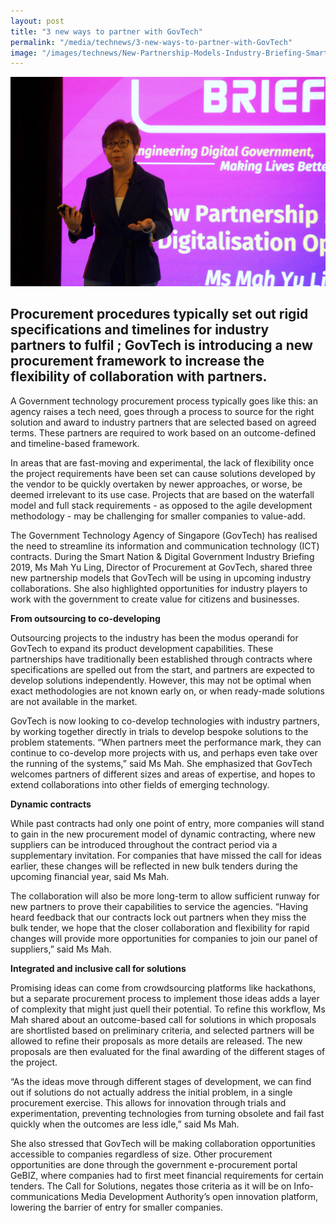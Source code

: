 ```yaml
---
layout: post
title: "3 new ways to partner with GovTech"
permalink: "/media/technews/3-new-ways-to-partner-with-GovTech"
image: "/images/technews/New-Partnership-Models-Industry-Briefing-Smart-Nation-Digital-Government.JPG"
---
```


![3 new ways to partner with GovTech in this Smart Nation](/images/technews/New-Partnership-Models-Industry-Briefing-Smart-Nation-Digital-Government.JPG)


Procurement procedures typically set out rigid specifications and timelines for industry partners to fulfil ; GovTech is introducing a new procurement framework to increase the flexibility of collaboration with partners. 
---

A Government technology procurement process typically goes like this: an agency raises a tech need, goes through a process to source for the right solution and award to industry partners that are selected based on agreed terms. These partners are required to work based on an outcome-defined and timeline-based framework. 

In areas that are fast-moving and experimental, the lack of flexibility once the project requirements have been set can cause solutions developed by the vendor to be quickly overtaken by newer approaches, or worse, be deemed irrelevant to its use case. Projects that are based on the waterfall model and full stack requirements - as opposed to the agile development methodology -  may be challenging for smaller companies to value-add. 

The Government Technology Agency of Singapore (GovTech) has realised the need to streamline its information and communication technology (ICT) contracts. During the Smart Nation & Digital Government Industry Briefing 2019, Ms Mah Yu Ling, Director of Procurement at GovTech, shared three new partnership models that GovTech will be using in upcoming industry collaborations. She also highlighted opportunities for industry players to work with the government to create value for citizens and businesses.


**From outsourcing to co-developing**

Outsourcing projects to the industry has been the modus operandi for GovTech to expand its product development capabilities. These partnerships have traditionally been established through contracts where specifications are spelled out from the start, and partners are expected to develop solutions independently. However, this may not be optimal when exact methodologies are not known early on, or when ready-made solutions are not available in the market. 

GovTech is now looking to co-develop technologies with industry partners, by working together directly in trials to develop bespoke solutions to the problem statements. “When partners meet the performance mark, they can continue to co-develop more projects with us, and perhaps even take over the running of the systems,” said Ms Mah. She emphasized that GovTech welcomes partners of different sizes and areas of expertise, and hopes to extend collaborations into other fields of emerging technology.


**Dynamic contracts**

While past contracts had only one point of entry, more companies will stand to gain in the new procurement model of dynamic contracting, where new suppliers can be introduced throughout the contract period via a supplementary invitation. For companies that have missed the call for ideas earlier, these changes will be reflected in new bulk tenders during the upcoming financial year, said Ms Mah.

The collaboration will also be more long-term to allow sufficient runway for new partners to prove their capabilities to service the agencies. “Having heard feedback that our contracts lock out partners when they miss the bulk tender, we hope that the closer collaboration and flexibility for rapid changes will provide more opportunities for companies to join our panel of suppliers,” said Ms Mah.


**Integrated and inclusive call for solutions**

Promising ideas can come from crowdsourcing platforms like hackathons, but a separate procurement process to implement those ideas adds a layer of complexity that might just quell their potential. To refine this workflow, Ms Mah shared about an outcome-based call for solutions in which proposals are shortlisted based on preliminary criteria, and selected partners will be allowed to refine their proposals as more details are released. The new proposals are then evaluated for the final awarding of the different stages of the project. 

“As the ideas move through different stages of development, we can find out if solutions do not actually address the initial problem, in a single procurement exercise. This allows for innovation through trials and experimentation, preventing technologies from turning obsolete and fail fast quickly when the outcomes are less idle,” said Ms Mah.

She also stressed that GovTech will be making collaboration opportunities accessible to companies regardless of size. Other procurement opportunities are done through the government e-procurement portal GeBIZ, where companies had to first meet financial requirements for certain tenders. The Call for Solutions, negates those criteria as it will be on Info-communications Media Development Authority’s open innovation platform, lowering the barrier of entry for smaller companies. 

